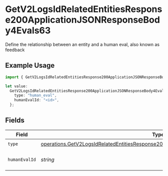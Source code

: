 # GetV2LogsIdRelatedEntitiesResponse200ApplicationJSONResponseBody4Evals63

Define the relationship between an entity and a human eval, also known as feedback

## Example Usage

```typescript
import { GetV2LogsIdRelatedEntitiesResponse200ApplicationJSONResponseBody4Evals63 } from "orq-poc-typescript-multi-env-version/models/operations";

let value:
  GetV2LogsIdRelatedEntitiesResponse200ApplicationJSONResponseBody4Evals63 = {
    type: "human_eval",
    humanEvalId: "<id>",
  };
```

## Fields

| Field                                                                                                                                                                                              | Type                                                                                                                                                                                               | Required                                                                                                                                                                                           | Description                                                                                                                                                                                        |
| -------------------------------------------------------------------------------------------------------------------------------------------------------------------------------------------------- | -------------------------------------------------------------------------------------------------------------------------------------------------------------------------------------------------- | -------------------------------------------------------------------------------------------------------------------------------------------------------------------------------------------------- | -------------------------------------------------------------------------------------------------------------------------------------------------------------------------------------------------- |
| `type`                                                                                                                                                                                             | [operations.GetV2LogsIdRelatedEntitiesResponse200ApplicationJSONResponseBody4Evals63Type](../../models/operations/getv2logsidrelatedentitiesresponse200applicationjsonresponsebody4evals63type.md) | :heavy_check_mark:                                                                                                                                                                                 | N/A                                                                                                                                                                                                |
| `humanEvalId`                                                                                                                                                                                      | *string*                                                                                                                                                                                           | :heavy_check_mark:                                                                                                                                                                                 | The id of the resource                                                                                                                                                                             |